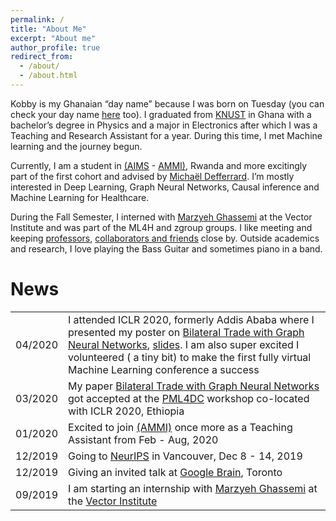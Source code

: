 ```yaml
---
permalink: /
title: "About Me"
excerpt: "About me"
author_profile: true
redirect_from: 
  - /about/
  - /about.html
---
```


Kobby is my Ghanaian “day name” because I was born on Tuesday (you can check your day name [here](https://en.wikipedia.org/wiki/Ghanaian_name) too). 
I graduated from [KNUST](https://www.knust.edu.gh) in Ghana with a bachelor’s degree in Physics and a major in Electronics after which I was a Teaching and Research Assistant for a year. During this time, I met Machine learning and the journey begun.

Currently, I am a student in [(AIMS](https://www.nexteinstein.org/) - [AMMI)](https://aimsammi.org/), Rwanda and more excitingly part of the first cohort and advised by [Michaël Defferrard](https://deff.ch/). 
I’m mostly interested in Deep Learning, Graph Neural Networks, Causal inference and Machine Learning for Healthcare.

During the Fall Semester, I interned with [Marzyeh Ghassemi](http://www.marzyehghassemi.com/) at the Vector Institute and was part of the ML4H and zgroup groups.
I like meeting and keeping [professors](https://www.flickr.com/photos/186506832@N03/albums/72157712707975707), [collaborators and friends](https://www.flickr.com/photos/186506832@N03/albums/72157712708189451) close by. 
Outside academics and research, I love playing the Bass Guitar and sometimes piano in a band. 

# News 
| | |
|---|---|
|04/2020 | I attended ICLR 2020, formerly Addis Ababa where I presented my poster on [Bilateral Trade with Graph Neural Networks](http://panford.github.io/files/iclr_sub_bgraph_paper.pdf), [slides](http://panford.github.io/files/BitGraph_presentation_iclr.pdf). I am also super excited I volunteered ( a tiny bit) to make the first fully virtual Machine Learning conference a success|
|03/2020  | My paper [Bilateral Trade with Graph Neural Networks](http://panford.github.io/files/iclr_sub_bgraph_paper.pdf) got accepted at the [PML4DC](https://pml4dc.github.io/iclr2020/) workshop co-located with ICLR 2020, Ethiopia |
|01/2020  | Excited to join [(AMMI)](https://aimsammi.org/) once more as a Teaching Assistant from Feb - Aug, 2020 <br>
|12/2019 | Going to [NeurIPS](https://nips.cc/) in Vancouver, Dec 8 - 14, 2019 |
|12/2019  | Giving an invited talk at [Google Brain](https://ai.google/), Toronto|
|09/2019 | I am starting an internship with [Marzyeh Ghassemi](http://www.marzyehghassemi.com/) at the [Vector Institute](https://vectorinstitute.ai/)|




